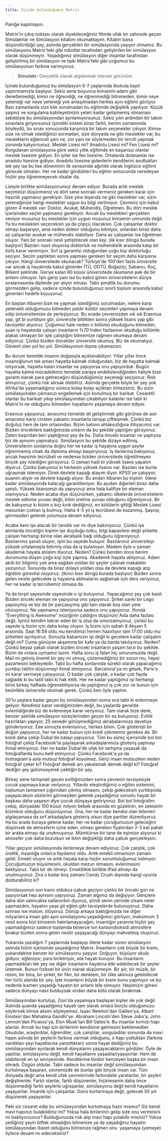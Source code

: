 ```yaml
---
title: İçinde bulunduğumuz Matrix
---
```


Paniğe kapılmayın.

Matrix'in çıkış noktası olarak diyebileceğimiz filmde ufak bir sahnede geçen Simülakrlar ve Simülasyon kitabını okumaktayım. Kitabın bana düşündürdüğü şey, aslında gerçekten bir simülasyonda yaşıyor olmamız. Bu simülasyonu Matrix'teki gibi robotlar tarafından geliştirilen bir simülasyon olarak düşünmeyin. Yaşadığımız simülasyon diğer insanlar tarafından geliştirilmiş bir simülasyon ve tıpkı Matrix'teki gibi çoğumuz bu simülasyonun farkına varmıyoruz.

> **Simulakr:** Gerçeklik olarak algılanmak istenen görünüm. 

İçinde bulunduğumuz bu simülasyon 6-7 yaşlarında ilkokula kayıt yaptırmamızla başlıyor. Sekiz sene boyunca kimsenin adam gibi denetlemediği, kimin ne öğrendiği, ne öğrenmediği bilinmeden, kimin neye yeteneği var neye yeteneği yok anlaşılmadan herkes aynı eğitimi görüyor. Bazı zamanlarda size bile sorulmadan bu eğitimde değişiklik yapılıyor. Küçük yaşınız ve sorgulama kabileyetinizin yeteri kadar gelişmemiş olmaması sebebiyle bu simülasyondan ayrılamıyorsunuz. Sekiz yılın ardından bir takım sınavlara giriyorsunuz (şimdiki sistem biraz farklı, benim zamanımda böyleydi), bu sınav sonucunda karşınıza bir takım seçenekler çıkıyor. Kimse size ne olmak istediğinizi sormadan, size dünyada ne gibi meslekler var, bu mesleklerin eğlenceli yanı ne, zor yanı ne söylemeden bir tercih yapmak zorunda kalıyorsunuz. Meslek Lisesi mi? Anadolu Lisesi mi? Fen Lisesi mi? Kurgulanan simülasyona göre sekiz yıllık eğitimde en başarısız olanlar meslek lisesine gidiyor. En iyiler ise fen lisesine. Ortalarda dolananlar ise anadolu lisesine gidiyor. Anadolu lisesine gidenlerin kendilerini avuttukları tek şey ise bu lise döneminin ilk senesinde ağırlıklı olarak İngilizce eğitimi görecek olmaları. Her ne kadar gördükleri bu eğitim sonucunda neredeyse hiçbir şey öğrenmeyecek olsalar da.

Liseyle birlikte simülasyonumuz devam ediyor. Burada artık meslek seçiminizi düşünmeniz ve dört sene sonraki vermeniz gereken karar için hazırlık yapmanız gerekiyor. Size yine dışarıda ne gibi meslekler var, sizin yeteneğinize hangi meslekler uygun bu bilgi verilmiyor. Çevreniz için kabul gören 4 meslek var: Doktor, Avukat, Mühendis, Öğretmen. Bu dört meslek içerisinden seçim yapmanız gerekiyor. Ancak bu meslekleri gerçekten seviyor musunuz bu meslekler için uygun musunuz kimsenin umrunda değil. Ya bu meslekleri seçeceksin ya da çöpçü olacaksın. Çok çalışanlar doktor olmayı başarıyor, ama neden doktor olduğunu bilmiyor, onlardan biraz daha az çalışanlar avukat ve mühendis olabiliyor. Daha az çalışanlar ise öğretmen oluyor. Yani bir sonraki nesli yetiştirecek olan kişi. (ilk kısır döngü burada başlıyor) Bazıları nasıl oluyorsa doktorluk ve mühendislik arasında kalıp bir türlü karar veremiyor. Sırf iş garantisi olduğundan çoğu kişi doktorluğu seçiyor. Seçim yaptıktan sonra yapması gereken bir seçim daha karşısına çıkıyor. Hangi üniversitede okunacak? Türkiye'de 100'den fazla üniversite var ancak iş hayatında kabul görenler İTÜ, ODTÜ, Boğaziçi, Sabancı, Koç, Bilkent şeklinde. Geriye kalan 90 küsür üniversitede okumanın pek de bir anlamı olmuyor. İşin garip yanı ise bu kabul gören üniversitelerin dünya sıralamasında diplerde yer alıyor olması. Tabii şimdilik bu durumu görmezden gelip, sadece içinde bulunduğumuz sınırlı toplum arasında kabul görenleri hedefe koyuyoruz.

En baştan itibaren bize ne yapmak istediğimiz sorulmadan, nelere karşı yetenekli olduğumuzu bilmeden paldır küldür seçimleri yapmaya devam edip üniversitemize de yerleşiyoruz. Bu sırada çevremizden sık sık Erasmus yap, git bi yurtdışını gör, üniversite bittikten sonra yüksek lisans yap gibi tavsiyeler alıyoruz. Çoğumuz hale neden o bölümü okuduğunu bilmeden, şuan iş hayatında çalışan insanların %70'inden fazlasının okuduğu bölümle alakalı olmayan bir işte çalıştığını bilmemize rağmen okumaya devam ediyoruz. Çünkü bizden öncekiler üniversite okumuş. Biz de okumalıyız. Güvenli olan yol bu yol. Simülasyonun dışına çıkamazsın.

Bu durum temelde insanın doğasıyla açıklanabiliyor. Yıllar yıllar önce insanoğlunun tek amacı hayatta kalmak olduğundan, biz de hayatta kalmak istiyorsak, hayatta kalan insanlar ne yapıyorsa onu yapıyorduk. Bugün hayatta kalma mücadelemiz temelde paraya endekslendiğinden haliyle bize garanti olarak para getireceğini düşündüğümüz seçeneği seçiyoruz. Risk almıyoruz, çünkü risk alırsak ölebiliriz. Aslında gerçekte böyle bir şey yok. Afrika'da yaşamadığınız sürece kolay kolay açlıktan ölmezsiniz. Bu sizin simülasyondan çıkmanızı engellemek için konulmuş bir barikat. Cesaretli olanlar bu barikatı yıkıp simülasyondan çıkabiliyor kalanlar ise tabii ki Matrix'in ne olduğunu bilmeden hayatlarını yaşamaya devam ediyor.

Erasmus yapıyoruz, amacımız temelde dil geliştirmek gibi görünse de asıl amacımız karşı cinsten yabancı insanlarla tanışıp çiftleşmek. Çünkü biz doğuluz hem de tam ortasından. Bizim batının ahlaksızlığına ihtiyacımız var. Bizden öncekilere baktığımızda onların da bu şekilde yaptığını görüyoruz. Zaten başından beri yaptığımız şey de bu. Daha önceki insanlar ne yaptıysa biz de aynısını yapmalıyız. Simülasyon bu şekilde dizayn edilmiş. Üniversitenin sonlarına doğru her ne kadar iş hayatına uygun şeyler öğrenmemiş olsak da diploma almayı başarıyoruz. İş ilanlarına bakıyoruz, ancak hepsinin tecrübeli ve nedense bizden üniversitede öğretilmeyen birçok şey istediğini görüyoruz. O zaman hadi bi yüksek lisans yapalım diyoruz. Çünkü bakıyoruz ki herkesin yüksek lisansı var. Bazıları ise bunla uğraşmak istemiyor. Direk devlete kapağı atayım diyor. KPSS'ye çalışıyor, puanını alıyor ve devlete kapağı atıyor. Bu andan itibaren bu kişinin  ölene kadar simülasyonda kalacağı garantileniyor. Bu açıdan diğerleri biraz daha şanslı. Yüksek lisansımızı da yapıyoruz ama hala kalifiye bir eleman olamıyoruz. Neden acaba diye düşünürken, yabancı ülkelerde üniversitelerin meslek edinme yuvası değil, bilim üretme yuvası olduğunu öğreniyoruz. Bir de bakıyoruz ki bizim o kıçı kırık dediğimiz, en kötülerin gittiği Meslek Lisesi mezunları çoktan iş bulmuş. Hatta 4-5 yıl iş tecrübesi de kazanmış. Şaşırıp, görmezden gelerek yolumuza devam ediyoruz.

Acaba beni işe alacak bir tanıdık var mı diye bakınıyoruz. Çünkü işe alımlarda önceliğin kişinin işe duyduğu tutku, bilgi kapasitesi değil şirkette çalışan herhangi birine olan akrabalık bağı olduğunu öğreniyoruz. Bazılarımız şanslı oluyor, işini bu sayede buluyor. Bazılarımız üniversiteyi yüksek ortalamayla bitirmiş olsa da iş bulamıyor. Madem öyle o zaman akademik hayata atılalım diyoruz. Neden? Çünkü benden önce benim durumuma düşen çoğu kişi öyle yapmış. Akademik hayata atılıyoruz. Adam akıllı bir bilgimiz yok ama sağdan soldan bir şeyler çalarak makaleler yazıyoruz. Sonunda da biraz dolaylı yoldan olsa da devlete kapağı atıp öğretim görevlisi oluyoruz. (ikinci kısır döngü burada başlıyor) Bizden sonra gelen nesile gelecekte iş hayatına atılmalarını sağlamak için ders veriyoruz, her ne kadar iş tecrübemiz olmasa da.

Ya da torpil sayesinde sayesinde o işi buluyoruz. Yapacağımız şey çok basit. Bizden önceki eleman ne yapıyorsa onu yapıyoruz. Şirket sanki bir Lego yapısıymış ve biz de bir parçasıymış gibi tam olarak boş olan yere oturuyoruz. Ne yapmamız isteniyorsa sadece onu yapıyoruz. (fonda "Everything is Awesome" müziğinin çaldığını düşünün) Asla daha fazlası değil. İşimiz kendini tekrar eden bir iş olsa da umursamıyoruz, çünkü bu sayede iş bizim için daha kolay oluyor. İş bizim için sabah 8 Akşam 5 arasında. Saat 16:59 oldu mu kendimizi hemen hazırlıyor tam 17:00 oldu mu şirketten ayrılıyoruz. Sonuçta babamızın işi değil ki gecelere kadar çalışalım değil mi? Cuma günüyse akşamına bir kafe ya da barda takılıyoruz. Neden? Çünkü beyaz yakalı olarak bizden önceki insanların yaşam tarzı bu şekilde. Bizim de onlara uymamız lazım. Hafta sonu iş falan hiç umurumuzda değil. Mail mi gelmiş önemli bir şey mi olmuş, çözemediğimiz bir sorun mu, hepsi pazartesini bekleyebilir. Tabii bu hafta sonlarında sürekli olarak yapacağımız yurtdışı tatilini düşünmeyi ihmal etmiyoruz. Barcelona'ya mı gitsek, Paris'e mi karar vermeye çalışıyoruz. O kadar çok çalıştık, o kadar çok fayda sağladık ki bu tatili tabii ki hak ettik. Her ne kadar yaptığımız işi herhangi birisi birkaç haftada öğrenebiliyorsa da yaptığımız iş çok zor ve bunun için kesinlikle üniversite okumak gerek. Çünkü ben öyle yaptım.

30'lu yaşlara kadar geçen bu simülasyondan sonra sıra tabii ki evlenmeye geliyor. Kendimiz karar verdiğimizden değil, bu yaşlarda genelde evlenildiğinde biz de evlenmeye karar veriyoruz. Tam olarak bize denk, benzer şekilde simülasyon süreçlerinden geçen bir eş buluyoruz. Evlilik hazırlıkları yapıyor, 25 senedir görüşmediğimiz akrabalarımıza davetiye gönderiyoruz. Eee sonuçta evleniyoruz, herkes bilsin. Çok gösterişli bir düğün yapıyoruz, her ne kadar bunun için kredi çekmemiz gerekse de. Bir kredi daha çekip Dubai'de balayı yapıyoruz. Tüm bu süreç içerisinde bol bol fotoğraf çekip Facebook'ta paylaşarak arkadaşlarımıza gösteriş yapmayı ihmal etmiyoruz. Her ne kadar Dubai'de ufak bir tartışma yaşasak da fotoğraflarda bunu belli etmiyoruz. Çünkü Facebook'a ya da Instragram'a asla mutsuz fotoğraf koyulmaz. Gerçi insan mutsuzken neden fotoğraf çeker ki? Fotoğraf demek anı yakalamak demek değil ki? Fotoğraf dediğin şey gülümseyerek çektiğin bir şey.

Birkaç sene tartışmalı geçen evliliğimizden sonra çevrenin tavsiyesiyle çocuk yapmaya karar veriyoruz. Yıllardır eleştirdiğimiz o eğitim sistemini, toplumun tamamen çığırından çıkmış olmasını, çekip gideceksin yurtdışında yaşayacaksın sözlerini görmezden gelerek yaşadığımız sorunlu hayatı bir başkası daha yaşasın diye çocuk dünyaya getiriyoruz. Bol bol fotoğrafını çekip, dünyadaki 100 küsür milyon bebek arasında en güzelinin, en zekisinin bizimkisi olduğunu düşünüyoruz. Ona, her ne kadar kendisi olan bitenleri algılayamasa da sırf arkadaşlara gösteriş olsun diye partiler düzenliyoruz. Ha bu arada buraya gelene kadar, her ne kadar çocuğumuzun geleceğini düşünsek de atmosferin içine eden, olması gereken fiyatından 2-3 kat pahalı bir araba almayı da unutmuyoruz. Mümkünse bir tane de eşimize alıyoruz ki atmosfer çok daha bozulsun ve iklim değişikliği daha çabuk gerçekleşsin.

Yıllar geçiyor simülasyonda ilerlemeye devam ediyoruz. Çok çalıştık, çok ürettik, insanlığa onlarca faydamız oldu. Artık emekli olmamızın zamanı geldi. Emekli oluyor ve artık hayata karşı hiçbir sorumluluğumuz kalmıyor. Çocuğumuzun büyümesini, okuldan mezun olmasını, evlenmesini bekliyoruz. Tabii bir de ölmeyi. Emeklilikle birlikte iPad almayı da unutmuyoruz. Zira o kadar boş zamanı Candy Crush dışında hangi oyunla doldurabiliriz ki?

Simülasyonun son kısmı oldukça çabuk geçiyor çünkü bir önceki gün ne yapıyorsak hep aynısını yapıyoruz. Zaman algımız da değişiyor. Gençlere daha dün salıncakta sallanırdım diyoruz, şimdi senin yerinde olsam neler yapmazdım, hayatını yaşa git eğlen gibi tavsiyelerde bulunuyoruz. Daha sonrası ise malum, ölüyoruz. Dönüp arkaya baktığımızda ise diğer milyarlarca insan gibi aynı simülasyonu yaşadığımızı görüyor, maksimum 3 nesil sonra bizi kimsenin hatırlamayacağını, insanlığın yararına hiçbir şey yapmadığımızı sadece toplamda binlerce ton karbondioksidi atmosfere bırakıp bizden sonra gelen neslin yaşayacağı dünyayı mahvetmiş oluyoruz.

Yukarıda yazdığım 7 yaşlarında başlayıp ölene kadar süren simülasyon aslında bizim içerisinde yaşadığımız Matrix. İnsanların çok büyük bir kısmı, yukarıdakine benzer bir simülasyonu yaşıyor. Doğuyor, büyüyor okula gidiyor, eğleniyor, para biriktiriyor, aile hayatı kuruyor. Bu insanların yapmadıkları tek şey ise diğer insanların hayatına etki edebilecek bir şeyler üretmek. Bunun fiziksel bir ürün olarak düşünmeyin. Bir şiir, bir müzik, bir resim, bir bina, bir şirket, bir fikir, bir denklem, bir ülke aklınıza gelebilecek her türlü alanda bir şey. İşte insanların büyük bir kısmı bunu yapmıyor ve bu nedenle kısmen yaşadığı hayatın bir anlamı bile olmuyor. Hepimizin görevi sadece dünyayı nasıl bulduysak ondan daha kötü olarak bırakmak.

Simülasyondan kurtulup, Zion'da yaşamaya başlayan kişiler de yok değil. Aslında şuanda yaşadığımız hayatı tam olarak onlara borçlu olduğumuzu söylersek kimse aksini söyleyemez. Isaac Newton'dan Galileo'ya, Albert Einstein'dan Mahatma Gandhi'ye. Abraham Lincoln'den Steve Jobs'a, John Lennon'dan Picasso'ya, Elon Musk'tan Bill Gates'e. Bu insanlar kırmızı hapı alanlar. Ancak bu hap için birilerinin kendisine gelmesini beklemediler. Okudular, araştırdılar, öğrendiler, çok çalıştılar, sorguladılar sonunda da mavi hapın aslında bir şeylerin farkına varmak olduğunu, o hapı yuttuktan (farkına vardıkları şeyi hayatlarına yansıttıktan) sonra hayat dediğimiz bu simülasyondan ayrılarak kendi dünyalarını yaşayacaklarını gördüler. Öyle de yaptılar, simülasyonu değil, kendi hayatlarını yaşadılar/yaşıyorlar. Hem de olabilecek en iyi seviyesinde. Kendilerine birebir benzeyen başka bir insan olmadı. Özgün oldular. Tabii sadece bu insanlar değil simülasyondan kurtulmaya başaran, çevremizde de bunlar gibi birçok insan var. Tüm dünyada değil ama kendi ufak çevrelerinde farkındalık yaratanlar, bir şeyleri değiştirenler. Farklı olanlar, farklı düşünenler, hiçkimsenin daha önce düşünmediği farklı şeylerle uğraşanlar, simülasyonu değil kendi hayatlarını yaşayanlar. İnsanlık için çalışanlar. Günü kurtarmaya değil, gelecek 50 yılı düşünerek yaşayanlar.

Peki siz cesaret edip bu simülasyondan kurtulmaya hazır mısınız? Siz kendi mavi hapınızı bulabildiniz mi? Yoksa hala birilerinin gelip size onu vermesini mi bekliyorsunuz? Bulduğunuzda risk alıp mavi hapı yutabilir misiniz? Yoksa yediğiniz şeyin biftek olmadığını bilmenize ya da yaşadığınız hayatın simülasyondan ibaret olduğunu bilmenize rağmen onu  yaşamaya (yemeye) öylece devam mı edeceksiniz?
